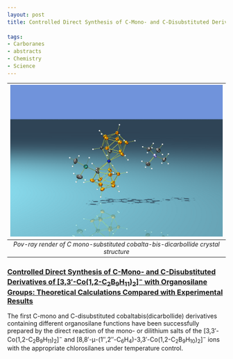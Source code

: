 ```yaml
---
layout: post
title: Controlled Direct Synthesis of C-Mono- and C-Disubstituted Derivatives of Cosane

tags:
- Carboranes
- abstracts
- Chemistry
- Science
---
```

| ![](/imgs/m1klj8esmP1rsb0g7o1_500.png)|
|:--:|
|*Pov-ray render of C mono-substituted cobalta-bis-dicarbollide crystal structure*|


### [Controlled Direct Synthesis of C-Mono- and C-Disubstituted Derivatives of [3,3′-Co(1,2-C<sub>2</sub>B<sub>9</sub>H<sub>11</sub>)<sub>2</sub>]<sup>−</sup> with Organosilane Groups: Theoretical Calculations Compared with Experimental Results](http://dx.doi.org/10.1002/chem.200702013)

The first C-mono and C-disubstituted cobaltabis(dicarbollide) derivatives containing different organosilane functions have been successfully prepared by the direct reaction of the mono- or dilithium salts of the [3,3′-Co(1,2-C<sub>2</sub>B<sub>9</sub>H<sub>11</sub>)<sub>2</sub>]<sup>−</sup> and [8,8′-μ-(1′′,2′′-C<sub>6</sub>H<sub>4</sub>)-3,3′-Co(1,2-C<sub>2</sub>B<sub>9</sub>H<sub>10</sub>)<sub>2</sub>]<sup>−</sup> ions with the appropriate chlorosilanes under temperature control.

